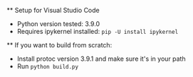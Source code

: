 ** Setup for Visual Studio Code
* Python version tested: 3.9.0
* Requires ipykernel installed: `pip -U install ipykernel`

** If you want to build from scratch:
* Install protoc version 3.9.1 and make sure it's in your path
* Run `python build.py`